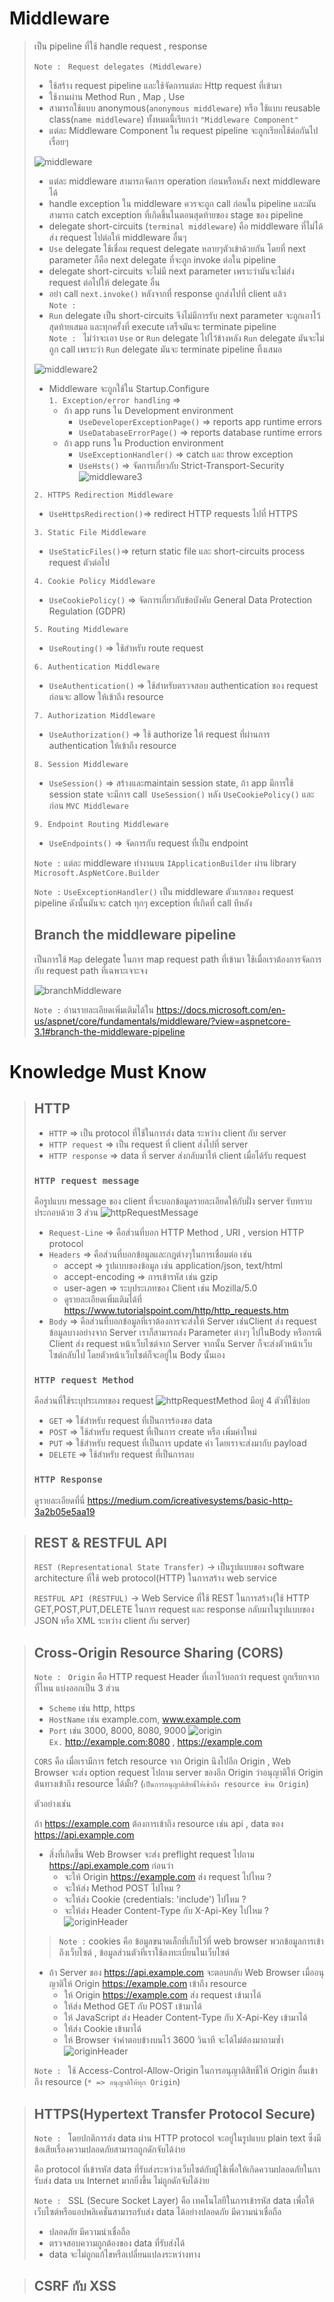 # Middleware
> เป็น pipeline ที่ใช้ handle request , response
>
> `Note : ` `Request delegates (Middleware)` 
> - ใช้สร้าง request pipeline และใช้จัดการแต่ละ Http request ที่เข้ามา
> - ใช้งานผ่าน Method Run , Map , Use
> - สามารถใช้แบบ anonymous(`anonymous middleware`) หรือ ใช้แบบ reusable class(`name middleware`) ทั้งหมดนี้เรียกว่า `"Middleware Component"`
> - แต่ละ Middleware Component ใน request pipeline จะถูกเรียกใช้ต่อกันไปเรื่อยๆ
>
> ![middleware](picture/Middleware.PNG)
>
> - แต่ละ middleware สามารถจัดการ operation ก่อนหรือหลัง next middleware ได้
> - handle exception  ใน middleware ควรจะถูก call ก่อนใน pipeline และมันสามารถ catch exception ที่เกิดขึ้นในตอนสุดท้ายของ stage ของ pipeline
> - delegate short-circuits (`terminal middleware`) คือ middleware ที่ไม่ได้ส่ง request ไปต่อให้ middleware อื่นๆ
> - `Use` delegate ใช้เชื่อม request delegate หลายๆตัวเข้าด้วยกัน โดยที่ next parameter ก็คือ next delegate ที่จะถูก invoke ต่อใน pipeline
> - delegate short-circuits จะไม่มี next parameter เพราะว่ามันจะไม่ส่ง request ต่อไปให้ delegate อื่น
> - อย่า call `next.invoke()` หลังจากที่ response ถูกส่งไปที่ client แล้ว \
> `Note : `
> - `Run` delegate เป็น short-circuits จึงไม่มีการรับ next parameter จะถูกเอาไว้สุดท้ายเสมอ และทุกครั้งที่ execute เสร็จมันจะ terminate pipeline \
> `Note : ` ไม่ว่าจะเอา `Use` or `Run` delegate ไปไว้ข้างหลัง `Run` delegate มันจะไม่ถูก call เพราะว่า `Run` delegate มันจะ terminate pipeline ทิ้งเสมอ
>
> ![middleware2](picture/Middleware2.PNG)
>
> - Middleware จะถูกใช้ใน Startup.Configure \
> `1. Exception/error handling` => 
>      - ถ้า app runs ใน Development environment
>        - `UseDeveloperExceptionPage()` => reports app runtime errors
>        - `UseDatabaseErrorPage()` => reports database runtime errors
>      - ถ้า app runs ใน Production environment
>        - `UseExceptionHandler()` => catch และ throw exception
>        - `UseHsts()` => จัดการเกี่ยวกับ Strict-Transport-Security
> ![middleware3](picture/Middleware3.PNG) 
>
> `2. HTTPS Redirection Middleware`
> - `UseHttpsRedirection()`=> redirect HTTP requests ไปที่ HTTPS
>
> `3. Static File Middleware`
> - `UseStaticFiles()`=> return static file และ short-circuits process request ตัวต่อไป
>
> `4. Cookie Policy Middleware`
> - `UseCookiePolicy()` => จัดการเกี่ยวกับข้อบังคับ General Data Protection Regulation (GDPR)
> 
> `5. Routing Middleware`
> - `UseRouting()` => ใช้สำหรับ route request
>
> `6. Authentication Middleware`
> - `UseAuthentication()` => ใช้สำหรับตรวจสอบ authentication ของ request ก่อนจะ allow ให้เข้าถึง resource
>
> `7. Authorization Middleware`
> - `UseAuthorization()` => ใช้ authorize ให้ request ที่ผ่านการ authentication ให้เข้าถึง resource
>
> `8. Session Middleware` 
> - `UseSession()` => สร้างและmaintain session state, ถ้า app มีการใช้ session state จะมีการ call` UseSession()` หลัง `UseCookiePolicy()` และก่อน `MVC Middleware`
>
> `9. Endpoint Routing Middleware`
> - `UseEndpoints()` => จัดการกับ request ที่เป็น endpoint
>
>`Note :` แต่ละ middleware ทำงานบน `IApplicationBuilder` ผ่าน library `Microsoft.AspNetCore.Builder` 
>
> `Note :` `UseExceptionHandler()` เป็น middleware ตัวแรกของ request pipeline ดังนั้นมันจะ catch ทุกๆ exception ที่เกิดที่ call ทีหลัง
>
> ## Branch the middleware pipeline
> เป็นการใช้ `Map` delegate ในการ map request path ที่เข้ามา ใช้เมื่อเราต้องการจัดการกับ request path ที่เฉพาะเจาะจง
>
> ![branchMiddleware](picture/branchMiddleware.PNG)
> 
> `Note :` อ่านรายละเอียดเพิ่มเติมได้ใน https://docs.microsoft.com/en-us/aspnet/core/fundamentals/middleware/?view=aspnetcore-3.1#branch-the-middleware-pipeline

# Knowledge Must Know
> ## HTTP
> - `HTTP` => เป็น protocol ที่ใช้ในการส่ง data ระหว่าง client กับ server 
> - `HTTP request` => เป็น request ที่ client ส่งไปที่ server
> - `HTTP response` => data ที่ server ส่งกลับมาให้ client เมื่อได้รับ request
>
> ### `HTTP request message`
> คือรูปแบบ message ของ client ที่จะบอกข้อมูลรายละเอียดให้กับฝั่ง server รับทราบ ประกอบด้วย 3 ส่วน
>![httpRequestMessage](picture/HttpRequestMessage.PNG)
> - `Request-Line` => คือส่วนที่บอก HTTP Method , URI , version HTTP protocol
> - `Headers` => คือส่วนที่บอกข้อมูลและกฎต่างๆในการเชื่อมต่อ เช่น
>   - accept => รูปแบบของข้อมูล เช่น application/json, text/html
>   - accept-encoding => การเข้ารหัส เช่น gzip
>   - user-agen => ระบุประเภทของ Client เช่น Mozilla/5.0 
>   - ดูรายละเอียดเพิ่มเติมได้ที่ https://www.tutorialspoint.com/http/http_requests.htm
> - `Body` => คือส่วนที่บอกข้อมูลที่เราต้องการจะส่งให้ Server ​เช่น​ ​Client ส่ง request ข้อมูล​บางอย่าง​จาก​ Server​ เรา​ก็​สามารถ​ส่ง Parameter ต่าง​ๆ​ ​ไปใน​ Body หรือกรณี Client ส่ง request หน้าเว็บไซต์จาก Server​ จากนั้น Server ก็จะส่ง​ตัว​หน้าเว็บ​ไซต์กลับ​ไป​ โดยตัวหน้า​เว็บไซต์​ก็​จะ​อยู่​ใน​ Body นั้นเอง
>
> ### `HTTP request Method`
> คือส่วนที่ใช้ระบุประเภทของ request 
> ![httpRequestMethod](picture/HttpRequestMethod.PNG)
> มีอยู่ 4 ตัวที่ใช้บ่อย
> - `GET` => ใช้สำหรับ request ที่เป็นการร้องขอ data
> - `POST` => ใช้สำหรับ request ที่เป็นการ create หรือ เพิ่มค่าใหม่
> - `PUT` => ใช้สำหรับ request ที่เป็นการ update ค่า โดยเราจะส่งมากับ payload
> - `DELETE` => ใช้สำหรับ request ที่เป็นการลบ
>
> ### `HTTP Response`
> ดูรายละเอียดที่นี่ https://medium.com/icreativesystems/basic-http-3a2b05e5aa19

>## REST & RESTFUL API
> `REST (Representational State Transfer)` -> เป็นรูปแบบของ software architecture ที่ใช้ web protocol(HTTP) ในการสร้าง web service
>
>`RESTFUL API (RESTFUL)` -> Web Service ที่ใช้ REST ในการสร้าง(ใช้ HTTP GET,POST,PUT,DELETE ในการ request และ response กลับมาในรูปแบบของ JSON หรือ XML ระหว่าง client กับ server)

> ## Cross-Origin Resource Sharing (CORS)
>
> `Note : ` `Origin` คือ HTTP request Header ที่เอาไว้บอกว่า request ถูกเรียกจากที่ไหน แบ่งออกเป็น 3 ส่วน
> - `Scheme` เช่น http, https
> - `HostName` เช่น example.com, www.example.com
> - `Port` เช่น 3000, 8000, 8080, 9000 
> ![origin](picture/origin.PNG) \
> `Ex.` http://example.com:8080 , https://example.com
>
> `CORS` คือ เมื่อเรามีการ fetch resource จาก Origin นึงไปอีก Origin , Web Browser จะส่ง option request ไปถาม server ของอีก Origin ว่าอนุญาติให้ Origin ต้นทางเข้าถึง resource ได้มั้ย? (`เป็นการอนุญาติสิทธิ์ให้เข้าถึง resource ข้าม Origin`)
>
> ตัวอย่างเช่น
>
> ถ้า https://example.com ต้องการเข้าถึง resource เช่น api , data ของ https://api.example.com 
> 
> - สิ่งที่เกิดขึ้น Web Browser จะส่ง preflight request ไปถาม https://api.example.com ก่อนว่า
>   - จะให้ Origin https://example.com ส่ง request ไปไหม ?
>   - จะให้ส่ง Method POST ไปไหม ?
>   - จะให้ส่ง Cookie (credentials: 'include') ไปไหม ?
>   - จะให้ส่ง Header Content-Type กับ X-Api-Key ไปไหม ?
>  ![originHeader](picture/originHeader.PNG)
> > `Note :` cookies คือ ข้อมูลขนาดเล็กที่เก็บไว้ที่ web browser พวกข้อมูลการเข้าถึงเว็บไซต์ , ข้อมูลส่วนตัวที่เราใช้ลงทะเบี่ยนในเว็บไซต์
>
> - ถ้า Server ของ https://api.example.com จะตอบกลับ Web Browser เมื่ออนุญาติให้ Origin https://example.com เข้าถึง resource
>     - ให้ Origin https://example.com ส่ง request เข้ามาได้
>     - ให้ส่ง Method GET กับ POST เข้ามาได้
>     - ให้ JavaScript ส่ง Header Content-Type กับ X-Api-Key เข้ามาได้
>     - ให้ส่ง Cookie เข้ามาได้
>     - ให้ Browser จำคำตอบข้างบนไว้ 3600 วินาที จะได้ไม่ต้องมาถามซ้ำ
>  ![originHeader](picture/serverOriginHeader.PNG)
>
> `Note : ` ใช้ Access-Control-Allow-Origin ในการอนุญาติสิทธิ์ให้ Origin อื่นเข้าถึง resource (`* => อนุญาติให้ทุก Origin`)

> ## HTTPS(Hypertext Transfer Protocol Secure)
> `Note : ` โดยปกติการส่ง data ผ่าน HTTP protocol จะอยู่ในรูปแบบ plain text ซึ่งมีข้อเสียเรื่องความปลอดภัยสามารถถูกดักจับได้ง่าย
>
> คือ protocol ที่เข้ารหัส data ที่รับส่งระหว่างเว็บไซต์กับผู้ใช้เพื่อให้เกิดความปลอดภัยในการับส่ง data บน Internet มากยิ่งขึ้น ไม่ถูกดักจับได้ง่าย
>
> `Note : ` SSL (Secure Socket Layer) คือ เทคโนโลยีในการเข้ารหัส data เพื่อให้เว็บไซต์หรือแอปพลิเคชั่นสามารถรับส่ง data ได้อย่างปลอดภัย มีความน่าเชื่อถือ
> - ปลอดภัย มีความน่าเชื่อถือ
> - ตรวจสอบความถูกต้องของ data ที่รับส่งได้
> - data จะไม่ถูกแก้ไขหรือเปลี่ยนแปลงระหว่างทาง

> ## CSRF กับ XSS 
